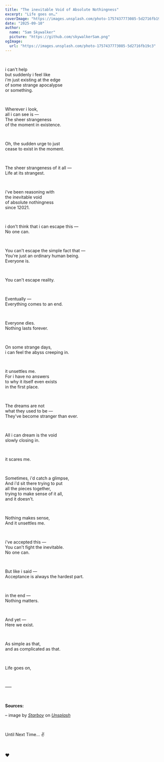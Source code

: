 ```yaml
---
title: "The inevitable Void of Absolute Nothingness"
excerpt: "Life goes on…"
coverImage: "https://images.unsplash.com/photo-1757437773085-5d2716fb19c3"
date: "2025-09-10"
author:
  name: "Sam Skywalker"
  picture: "https://github.com/skywalkerSam.png"
ogImage:
  url: "https://images.unsplash.com/photo-1757437773085-5d2716fb19c3"
---
```


&nbsp;

i can't help  
but suddenly i feel like  
i'm just existing at the edge  
of some strange apocalypse  
or something.

&nbsp;

Wherever i look,  
all i can see is —  
The sheer strangeness  
of the moment in existence.

&nbsp;

Oh, the sudden urge to just  
cease to exist in the moment.

&nbsp;

The sheer strangeness of it all —  
Life at its strangest.

&nbsp;

i've been reasoning with  
the inevitable void  
of absolute nothingness  
since 12021\.

&nbsp;

i don't think that i can escape this —  
No one can.  

&nbsp;

You can't escape the simple fact that —  
You're just an ordinary human being.  
Everyone is.

&nbsp;

You can't escape reality.

&nbsp;

Eventually —  
Everything comes to an end.

&nbsp;

Everyone dies.  
Nothing lasts forever.

&nbsp;

On some strange days,  
i can feel the abyss creeping in.

&nbsp;

it unsettles me.  
For i have no answers  
to why it itself even exists  
in the first place.

&nbsp;

The dreams are not  
what they used to be —  
They've become stranger than ever.

&nbsp;

All i can dream is the void  
slowly closing in.

&nbsp;

it scares me.  

&nbsp;

Sometimes, i'd catch a glimpse,  
And i'd sit there trying to put  
all the pieces together,  
trying to make sense of it all,  
and it doesn't.

&nbsp;

Nothing makes sense,  
And it unsettles me.

&nbsp;

i've accepted this —  
You can't fight the inevitable.  
No one can.

&nbsp;

But like i said —  
Acceptance is always the hardest part.

&nbsp;

in the end —  
Nothing matters.

&nbsp;

And yet —  
Here we exist.

&nbsp;

As simple as that,  
and as complicated as that.

&nbsp;

Life goes on,

&nbsp;

–––

&nbsp;

**Sources:**

– image by [_Starboy_](https://unsplash.com/@skywalkersam?utm_content=creditCopyText&utm_medium=referral&utm_source=unsplash) on [_Unsplash_](https://unsplash.com/photos/dUvfFjoH_Tk?utm_content=creditCopyText&utm_medium=referral&utm_source=unsplash)

<!-- – Cover image [(_Unsplash_)](https://unsplash.com/photos/dUvfFjoH_Tk) -->

&nbsp;

Until Next Time... ✌️

&nbsp;

❤️

&nbsp;
